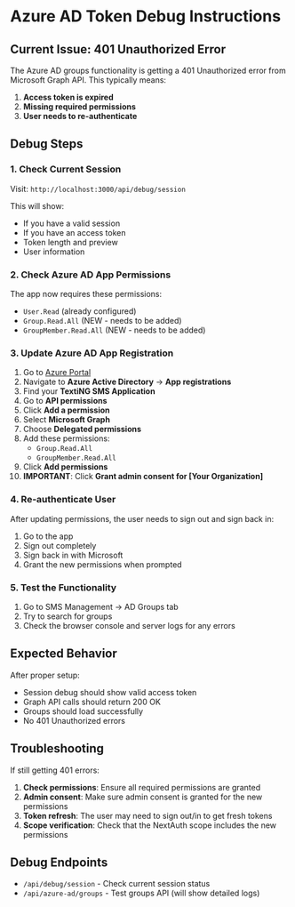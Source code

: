 # Azure AD Token Debug Instructions

## Current Issue: 401 Unauthorized Error

The Azure AD groups functionality is getting a 401 Unauthorized error from Microsoft Graph API. This typically means:

1. **Access token is expired**
2. **Missing required permissions**
3. **User needs to re-authenticate**

## Debug Steps

### 1. Check Current Session
Visit: `http://localhost:3000/api/debug/session`

This will show:
- If you have a valid session
- If you have an access token
- Token length and preview
- User information

### 2. Check Azure AD App Permissions

The app now requires these permissions:
- `User.Read` (already configured)
- `Group.Read.All` (NEW - needs to be added)
- `GroupMember.Read.All` (NEW - needs to be added)

### 3. Update Azure AD App Registration

1. Go to [Azure Portal](https://portal.azure.com)
2. Navigate to **Azure Active Directory** → **App registrations**
3. Find your **TextiNG SMS Application**
4. Go to **API permissions**
5. Click **Add a permission**
6. Select **Microsoft Graph**
7. Choose **Delegated permissions**
8. Add these permissions:
   - `Group.Read.All`
   - `GroupMember.Read.All`
9. Click **Add permissions**
10. **IMPORTANT**: Click **Grant admin consent for [Your Organization]**

### 4. Re-authenticate User

After updating permissions, the user needs to sign out and sign back in:

1. Go to the app
2. Sign out completely
3. Sign back in with Microsoft
4. Grant the new permissions when prompted

### 5. Test the Functionality

1. Go to SMS Management → AD Groups tab
2. Try to search for groups
3. Check the browser console and server logs for any errors

## Expected Behavior

After proper setup:
- Session debug should show valid access token
- Graph API calls should return 200 OK
- Groups should load successfully
- No 401 Unauthorized errors

## Troubleshooting

If still getting 401 errors:

1. **Check permissions**: Ensure all required permissions are granted
2. **Admin consent**: Make sure admin consent is granted for the new permissions
3. **Token refresh**: The user may need to sign out/in to get fresh tokens
4. **Scope verification**: Check that the NextAuth scope includes the new permissions

## Debug Endpoints

- `/api/debug/session` - Check current session status
- `/api/azure-ad/groups` - Test groups API (will show detailed logs)
